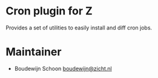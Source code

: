 # Cron plugin for Z

Provides a set of utilities to easily install and diff cron jobs.

# Maintainer
* Boudewijn Schoon <boudewijn@zicht.nl>
